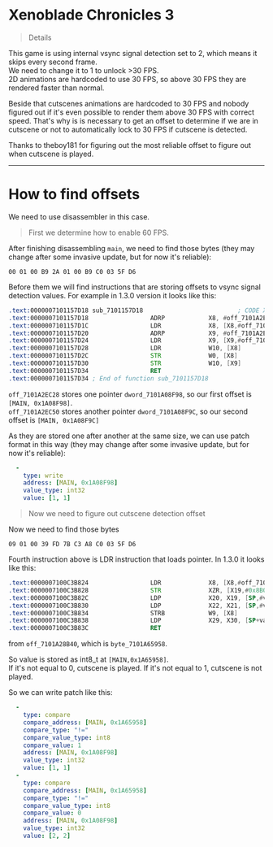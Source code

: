 # Xenoblade Chronicles 3

> Details

This game is using internal vsync signal detection set to 2, which means it skips every second frame. <br>
We need to change it to 1 to unlock >30 FPS. <br>
2D animations are hardcoded to use 30 FPS, so above 30 FPS they are rendered faster than normal.<br>

Beside that cutscenes animations are hardcoded to 30 FPS and nobody figured out if it's even possible to render them above 30 FPS with correct speed.
That's why is is necessary to get an offset to determine if we are in cutscene or not to automatically lock to 30 FPS if cutscene is detected.

Thanks to theboy181 for figuring out the most reliable offset to figure out when cutscene is played.

---

# How to find offsets

We need to use disassembler in this case. 

> First we determine how to enable 60 FPS.

After finishing disassembling `main`, we need to find those bytes (they may change after some invasive update, but for now it's reliable):
```
00 01 00 B9 2A 01 00 B9 C0 03 5F D6
```

Before them we will find instructions that are storing offsets to vsync signal detection values. For example in 1.3.0 version it looks like this:
```asm
.text:0000007101157D18 sub_7101157D18                          ; CODE XREF: sub_7101192BC4+14↓p
.text:0000007101157D18                 ADRP            X8, #off_7101A2EC28@PAGE
.text:0000007101157D1C                 LDR             X8, [X8,#off_7101A2EC28@PAGEOFF]
.text:0000007101157D20                 ADRP            X9, #off_7101A2EC50@PAGE
.text:0000007101157D24                 LDR             X9, [X9,#off_7101A2EC50@PAGEOFF]
.text:0000007101157D28                 LDR             W10, [X8]
.text:0000007101157D2C                 STR             W0, [X8]
.text:0000007101157D30                 STR             W10, [X9]
.text:0000007101157D34                 RET
.text:0000007101157D34 ; End of function sub_7101157D18
```

`off_7101A2EC28` stores one pointer `dword_7101A08F98`, so our first offset is `[MAIN, 0x1A08F98]`.<br>
`off_7101A2EC50` stores another pointer `dword_7101A08F9C`, so our second offset is `[MAIN, 0x1A08F9C]`

As they are stored one after another at the same size, we can use patch format in this way (they may change after some invasive update, but for now it's reliable):
```yaml
  -
    type: write
    address: [MAIN, 0x1A08F98]
    value_type: int32
    value: [1, 1]
```

> Now we need to figure out cutscene detection offset

Now we need to find those bytes
```
09 01 00 39 FD 7B C3 A8 C0 03 5F D6
```

Fourth instruction above is LDR instruction that loads pointer. In 1.3.0 it looks like this:
```asm
.text:0000007100C3B824                 LDR             X8, [X8,#off_7101A28B40@PAGEOFF]
.text:0000007100C3B828                 STR             XZR, [X19,#0x8B0]
.text:0000007100C3B82C                 LDP             X20, X19, [SP,#var_s20]
.text:0000007100C3B830                 LDP             X22, X21, [SP,#var_s10]
.text:0000007100C3B834                 STRB            W9, [X8]
.text:0000007100C3B838                 LDP             X29, X30, [SP+var_s0],#0x30
.text:0000007100C3B83C                 RET
```


 from `off_7101A28B40`, which is `byte_7101A65958`.


So value is stored as int8_t at `[MAIN,0x1A65958]`.<br>
If it's not equal to 0, cutscene is played. If it's not equal to 1, cutscene is not played.

So we can write patch like this:
```yaml
  -
    type: compare
    compare_address: [MAIN, 0x1A65958]
    compare_type: "!="
    compare_value_type: int8
    compare_value: 1
    address: [MAIN, 0x1A08F98]
    value_type: int32
    value: [1, 1]
  -
    type: compare
    compare_address: [MAIN, 0x1A65958]
    compare_type: "!="
    compare_value_type: int8
    compare_value: 0
    address: [MAIN, 0x1A08F98]
    value_type: int32
    value: [2, 2]
```